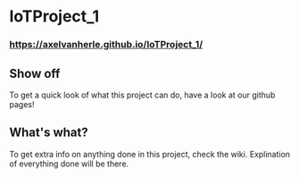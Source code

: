 # IoTProject_1

### https://axelvanherle.github.io/IoTProject_1/

## Show off
To get a quick look of what this project can do, have a look at our github pages!

## What's what?
To get extra info on anything done in this project, check the wiki. Explination of everything done will be there.
